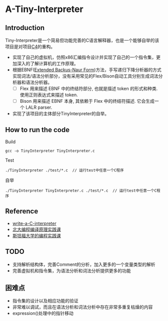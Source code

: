 # A-Tiny-Interpreter

## Introduction

Tiny-Interpreter是一个简易但功能完善的C语言解释器，也是一个能够自举的该项目是对项目[C4](https://github.com/rswier/c4)的重构。

- 实现了自己的虚拟机，仿照x86汇编指令设计并实现了自己的一个指令集，更加深入的了解计算机的工作原理。
- 根据EBNF([Extended Backus-Naur Form](https://en.wikipedia.org/wiki/Extended_Backus%E2%80%93Naur_form))方法，手写递归下降分析器的方式实现词法/语法分析部分，没有采用常见的Flex/Bison自动工具分别生成词法分析器和语法分析器。
  - [ ] Flex 用来描述 EBNF 中的终结符部分, 也就是描述 token 的形式和种类. 使用正则表达式来描述 token.
  - [ ] Bison 用来描述 EBNF 本身, 其依赖于 Flex 中的终结符描述. 它会生成一个 LALR parser.
- 实现了该项目的主体部分TinyInterpreter的自举。

## How to run the code

Build

~~~shell
gcc -o TinyInterpreter TinyInterpreter.c
~~~

Test

~~~shell
./TinyInterpreter ./test/*.c  // 运行test中任意一个C程序
~~~

自举

~~~shell
./TinyInterpreter TinyInterpreter.c ./test/*.c  // 运行test中任意一个C程序
~~~

## Reference

- [write-a-C-interpreter](https://github.com/lotabout/write-a-C-interpreter)
- [北大编程编译原理实践课](https://pku-minic.github.io/online-doc/#/)
- [斯坦福大学的编程实践课](http://web.stanford.edu/class/cs143/)

## TODO

- 支持解析结构体，完善Comment的分析，加入更多的一个变量类型的解析
- 完善虚拟机和指令集，为语法分析和词法分析提供更多的功能

## 困难点

- 指令集的设计以及相应功能的验证
- 非常难以调试，而且在语法分析和词法分析中存在非常多重复枯燥的内容
- expression()处理中的指针移动
